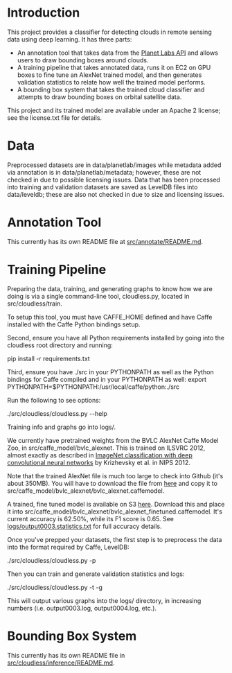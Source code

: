 # Introduction

This project provides a classifier for detecting clouds in remote sensing data using deep learning. It has three parts:

* An annotation tool that takes data from the [Planet Labs API](https://www.planet.com/docs/) and allows users to draw bounding boxes around clouds.
* A training pipeline that takes annotated data, runs it on EC2 on GPU boxes to fine tune an AlexNet trained model, and then generates validation statistics to relate how well the trained model performs.
* A bounding box system that takes the trained cloud classifier and attempts to draw bounding boxes on orbital satellite data.

This project and its trained model are available under an Apache 2 license; see the license.txt file for details.

# Data

Preprocessed datasets are in data/planetlab/images while metadata added via annotation is in data/planetlab/metadata; however, these are not checked in due to possible licensing issues. Data that has been processed into training and validation datasets are saved as LevelDB files into data/leveldb; these are also not checked in due to size and licensing issues.

# Annotation Tool

This currently has its own README file at [src/annotate/README.md](src/annotate/README.md).

# Training Pipeline

Preparing the data, training, and generating graphs to know how we are doing is via a single command-line tool, cloudless.py, located in src/cloudless/train.

To setup this tool, you must have CAFFE_HOME defined and have Caffe installed with the Caffe Python bindings setup.

Second, ensure you have all Python requirements installed by going into the cloudless root directory and running:

pip install -r requirements.txt

Third, ensure you have ./src in your PYTHONPATH as well as the Python bindings for Caffe compiled and in your PYTHONPATH as well:
export PYTHONPATH=$PYTHONPATH:/usr/local/caffe/python:./src

Run the following to see options:

./src/cloudless/cloudless.py --help

Training info and graphs go into logs/.

We currently have pretrained weights from the BVLC AlexNet Caffe Model Zoo, in src/caffe_model/bvlc_alexnet. This is trained on ILSVRC 2012, almost exactly as described in [ImageNet classification with deep convolutional neural networks](http://papers.nips.cc/paper/4824-imagenet-classification-with-deep-convolutional-neural-networks) by Krizhevsky et al. in NIPS 2012.

Note that the trained AlexNet file is much too large to check into Github (it's about 350MB). You will have to download the file from [here](http://dl.caffe.berkeleyvision.org/bvlc_alexnet.caffemodel) and copy it to src/caffe_model/bvlc_alexnet/bvlc_alexnet.caffemodel.

A trained, fine tuned model is available on S3 [here](https://s3.amazonaws.com/cloudless-data/bvlc_alexnet_finetuned.caffemodel). Download this and place it into src/caffe_model/bvlc_alexnet/bvlc_alexnet_finetuned.caffemodel. It's current accuracy is 62.50%, while its F1 score is 0.65. See [logs/output0003.statistics.txt](logs/output003.statistics.txt) for full accuracy details.

Once you've prepped your datasets, the first step is to preprocess the data into the format required by Caffe, LevelDB:

./src/cloudless/cloudless.py -p

Then you can train and generate validation statistics and logs:

./src/cloudless/cloudless.py -t -g

This will output various graphs into the logs/ directory, in increasing numbers (i.e. output0003.log, output0004.log, etc.).

# Bounding Box System

This currently has its own README file in [src/cloudless/inference/README.md](src/cloudless/inference/README.md).
